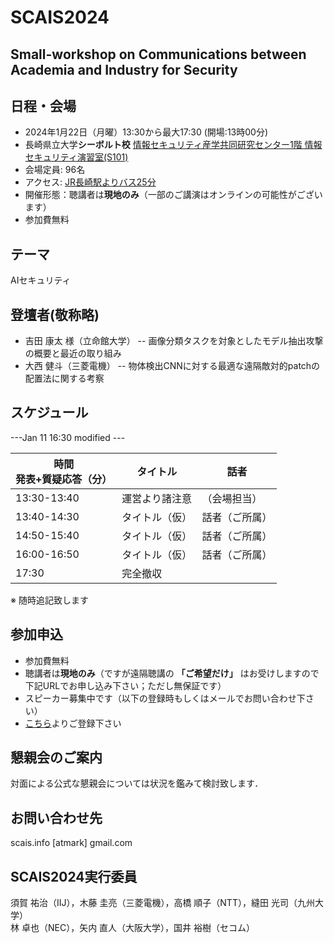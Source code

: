 # SCAIS2024
## Small-workshop on Communications between Academia and Industry for Security

## 日程・会場
- 2024年1月22日（月曜）13:30から最大17:30 (開場:13時00分)
- 長崎県立大学**シーボルト校** [情報セキュリティ産学共同研究センター1階 情報セキュリティ演習室(S101)](https://sun.ac.jp/pages/31175/)
- 会場定員: 96名
- アクセス: [JR長崎駅よりバス25分](https://sun.ac.jp/access/)
- 開催形態：聴講者は**現地のみ**（一部のご講演はオンラインの可能性がございます）
- 参加費無料

## テーマ
 AIセキュリティ

## 登壇者(敬称略)
 - 吉田 康太 様（立命館大学）
   -- 画像分類タスクを対象としたモデル抽出攻撃の概要と最近の取り組み
 - 大西 健斗（三菱電機）
   -- 物体検出CNNに対する最適な遠隔敵対的patchの配置法に関する考察

## スケジュール

---Jan 11 16:30 modified ---

| 時間<br>発表+質疑応答（分） | タイトル | 話者 |
| --- | --- | --- 
| 13:30-13:40 | 運営より諸注意 | （会場担当）|
| 13:40-14:30 | タイトル（仮） | 話者（ご所属）|
| 14:50-15:40 | タイトル（仮） | 話者（ご所属）|
| 16:00-16:50 | タイトル（仮） | 話者（ご所属）|
| 17:30 | 完全撤収 | |

※ 随時追記致します

## 参加申込
- 参加費無料
- 聴講者は**現地のみ**（ですが遠隔聴講の **「ご希望だけ」** はお受けしますので下記URLでお申し込み下さい；ただし無保証です）
- スピーカー募集中です（以下の登録時もしくはメールでお問い合わせ下さい）
- [こちら](https://docs.google.com/forms/d/1JWOLjOM0JqcQ8dR_Eyt9N2Ht2fTP-0LtYTLrMR6goZU/)よりご登録下さい

## 懇親会のご案内
対面による公式な懇親会については状況を鑑みて検討致します．

## お問い合わせ先
scais.info [atmark] gmail.com

## SCAIS2024実行委員
須賀 祐治（IIJ），木藤 圭亮（三菱電機），高橋 順子（NTT），縫田 光司（九州大学）<br>
林 卓也（NEC），矢内 直人（大阪大学），国井 裕樹（セコム）
